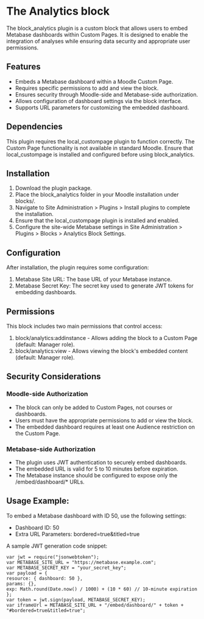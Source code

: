 # The Analytics block #

The block_analytics plugin is a custom block that allows users to embed Metabase dashboards within Custom Pages. It is designed to enable the integration of analyses while ensuring data security and appropriate user permissions.


## Features ##

- Embeds a Metabase dashboard within a Moodle Custom Page.
- Requires specific permissions to add and view the block.
- Ensures security through Moodle-side and Metabase-side authorization.
- Allows configuration of dashboard settings via the block interface.
- Supports URL parameters for customizing the embedded dashboard.


## Dependencies ##

This plugin requires the local_custompage plugin to function correctly. The Custom Page functionality is not available in standard Moodle. Ensure that local_custompage is installed and configured before using block_analytics.


## Installation ##

1. Download the plugin package.
2. Place the block_analytics folder in your Moodle installation under blocks/.
3. Navigate to Site Administration > Plugins > Install plugins to complete the installation.
4. Ensure that the local_custompage plugin is installed and enabled.
5. Configure the site-wide Metabase settings in Site Administration > Plugins > Blocks > Analytics Block Settings.


## Configuration ##

After installation, the plugin requires some configuration:
1. Metabase Site URL: The base URL of your Metabase instance.
2. Metabase Secret Key: The secret key used to generate JWT tokens for embedding dashboards.


## Permissions ##

This block includes two main permissions that control access:
1. block/analytics:addinstance - Allows adding the block to a Custom Page (default: Manager role).
2. block/analytics:view - Allows viewing the block's embedded content (default: Manager role).


## Security Considerations ##

### Moodle-side Authorization ###
- The block can only be added to Custom Pages, not courses or dashboards.
- Users must have the appropriate permissions to add or view the block.
- The embedded dashboard requires at least one Audience restriction on the Custom Page.

### Metabase-side Authorization ###
- The plugin uses JWT authentication to securely embed dashboards.
- The embedded URL is valid for 5 to 10 minutes before expiration.
- The Metabase instance should be configured to expose only the /embed/dashboard/* URLs.


## Usage Example: ##
To embed a Metabase dashboard with ID 50, use the following settings:
- Dashboard ID: 50
- Extra URL Parameters: bordered=true&titled=true

A sample JWT generation code snippet:

    var jwt = require("jsonwebtoken");
    var METABASE_SITE_URL = "https://metabase.example.com";
    var METABASE_SECRET_KEY = "your_secret_key";
    var payload = {
    resource: { dashboard: 50 },
    params: {},
    exp: Math.round(Date.now() / 1000) + (10 * 60) // 10-minute expiration
    };
    var token = jwt.sign(payload, METABASE_SECRET_KEY);
    var iframeUrl = METABASE_SITE_URL + "/embed/dashboard/" + token + "#bordered=true&titled=true";